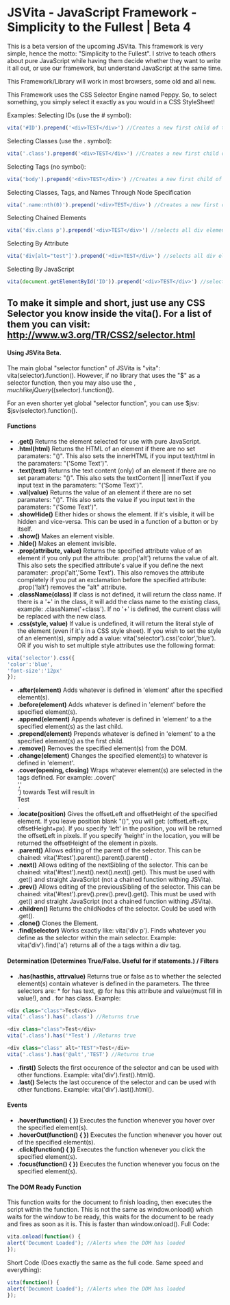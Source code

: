 JSVita - JavaScript Framework - Simplicity to the Fullest | Beta 4
===============================

This is a beta version of the upcoming JSVita. This framework is very simple, hence the motto: "Simplicity to the Fullest". I strive to teach others about pure JavaScript while having them decide whether they want to write it all out, or use our framework, but understand JavaScript at the same time.

This Framework/Library will work in most browsers, some old and all new.

This Framework uses the CSS Selector Engine named Peppy. So, to select something, you simply select it exactly as you would in a CSS StyleSheet!

Examples:
Selecting IDs (use the # symbol):
```javascript
vita('#ID').prepend('<div>TEST</div>') //Creates a new first child of the ID: ID
```

Selecting Classes (use the . symbol):
```javascript
vita('.class').prepend('<div>TEST</div>') //Creates a new first child of all classes with the class name: class
```

Selecting Tags (no symbol):
```javascript
vita('body').prepend('<div>TEST</div>') //Creates a new first child of the tag: body
```

Selecting Classes, Tags, and Names Through Node Specification
```javascript
vita('.name:nth(0)').prepend('<div>TEST</div>') //Creates a new first child of the first element that contains the class name: class
```

Selecting Chained Elements
```javascript
vita('div.class p').prepend('<div>TEST</div>') //selects all div elements with class of "class" and then selects all p elements inside of it
```

Selecting By Attribute
```javascript
vita('div[alt="test"]').prepend('<div>TEST</div>') //selects all div elements with the alt attribute equaling "test"
```

Selecting By JavaScript
```javascript
vita(document.getElementById('ID')).prepend('<div>TEST</div>') //selects the id "ID"
```

To make it simple and short, just use any CSS Selector you know inside the vita(). For a list of them you can visit: http://www.w3.org/TR/CSS2/selector.html
-------------
#### Using JSVita Beta.  
The main global "selector function" of JSVita is "vita": vita(selector).function(). However, if no library that uses the "$" as a selector function, then you may also use the $, much like jQuery ($(selector).function()). 

For an even shorter yet global "selector function", you can use $jsv: $jsv(selector).function().

#### Functions
* __.get()__ Returns the element selected for use with pure JavaScript.
* __.html(html)__ Returns the HTML of an element if there are no set paramaters: "()". This also sets the innerHTML if you input text/html in the paramaters: "('Some Text')".
* __.text(text)__ Returns the text content (only) of an element if there are no set paramaters: "()". This also sets the textContent || innerText if you input text in the paramaters: "('Some Text')".
* __.val(value)__ Returns the value of an element if there are no set paramaters: "()". This also sets the value if you input text in the paramaters: "('Some Text')".
* __.showHide()__ Either hides or shows the element. If it's visible, it will be hidden and vice-versa. This can be used in a function of a button or by itself.
* __.show()__ Makes an element visible.
* __.hide()__ Makes an element invisible.
* __.prop(attribute, value)__ Returns the specified attribute value of an element if you only put the attribute: .prop('alt') returns the value of alt. This also sets the specified attribute's value if you define the next paramater: .prop('alt','Some Text'). This also removes the attribute completely if you put an exclamation before the specified attribute: .prop('!alt') removes the "alt" attribute.
* __.className(class)__ If class is not defined, it will return the class name. If there is a '+' in the class, it will add the class name to the existing class, example: .className('+class'). If no '+' is defined, the current class will be replaced with the new class.
* __.css(style, value)__ If value is undefined, it will return the literal style of the element (even if it's in a CSS style sheet). If you wish to set the style of an element(s), simply add a value: vita('selector').css('color','blue'). OR if you wish to set multiple style attributes use the following format: 
```javascript
vita('selector').css({
'color':'blue',
'font-size':'12px'
});
```
* __.after(element)__ Adds whatever is defined in 'element' after the specified element(s).
* __.before(element)__ Adds whatever is defined in 'element' before the specified element(s).
* __.append(element)__ Appends whatever is defined in 'element' to a the specified element(s) as the last child.
* __.prepend(element)__ Prepends whatever is defined in 'element' to a the specified element(s) as the first child.
* __.remove()__ Removes the specified element(s) from the DOM.
* __.change(element)__ Changes the specified element(s) to whatever is defined in 'element'.
* __.cover(opening, closing)__ Wraps whatever element(s) are selected in the tags defined. For example: .cover('<div class="test">','</div>') towards <span>Test</span> will result in <div class="test"><span>Test</span></div>.
* __.locate(position)__ Gives the offsetLeft and offsetHeight of the specified element. If you leave position blank "()", you will get: (offsetLeft+px, offsetHeight+px). If you specify 'left' in the position, you will be returned the offsetLeft in pixels. If you specify 'height' in the location, you will be returned the offsetHeight of the element in pixels.
* __.parent()__ Allows editing of the parent of the selector. This can be chained: vita('#test').parent().parent().parent() .
* __.next()__ Allows editing of the nextSibling of the selector. This can be chained: vita('#test').next().next().next().get(). This must be used with .get() and straight JavaScript (not a chained function withing JSVita).
* __.prev()__ Allows editing of the previousSibling of the selector. This can be chained: vita('#test').prev().prev().prev().get(). This must be used with .get() and straight JavaScript (not a chained function withing JSVita).
* __.children()__ Returns the childNodes of the selector. Could be used with .get().
* __.clone()__ Clones the Element.
* __.find(selector)__ Works exactly like: vita('div p'). Finds whatever you define as the selector within the main selector. Example: vita('div').find('a') returns all of the a tags within a div tag.


#### Determination (Determines True/False. Useful for if statements.) / Filters
* __.has(hasthis, attrvalue)__ Returns true or false as to whether the selected element(s) contain whatever is defined in the parameters. The three selectors are: * for has text, @ for has this attribute and value(must fill in value!), and . for has class. Example:

```javascript
<div class="class">Test</div>
vita('.class').has('.class') //Returns true
```

```javascript
<div class="class">Test</div>
vita('.class').has('*Test') //Returns true
```

```javascript
<div class="class" alt="TEST">Test</div>
vita('.class').has('@alt','TEST') //Returns true
```

* __.first()__ Selects the first occurence of the selector and can be used with other functions. Example: vita('div').first().html().
* __.last()__ Selects the last occurence of the selector and can be used with other functions. Example: vita('div').last().html().


#### Events
* __.hover(function() { })__ Executes the function whenever you hover over the specified element(s).
* __.hoverOut(function() { })__ Executes the function whenever you hover out of the specified element(s).
* __.click(function() { })__ Executes the function whenever you click the specified element(s).
* __.focus(function() { })__ Executes the function whenever you focus on the specified element(s).


#### The DOM Ready Function
This function waits for the document to finish loading, then executes the script within the function. This is not the same as window.onload() which waits for the window to be ready, this waits for the document to be ready and fires as soon as it is. This is faster than window.onload().
Full Code:
```javascript
vita.onload(function() {
alert('Document Loaded'); //Alerts when the DOM has loaded
});
```

Short Code (Does exactly the same as the full code. Same speed and everything):
```javascript
vita(function() {
alert('Document Loaded'); //Alerts when the DOM has loaded
});
```
